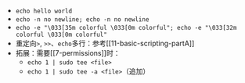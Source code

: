 - `echo hello world`
- `echo -n no newline; echo -n no newline`
- `echo -e "\033[35m colorful \033[0m colorful"; echo -e "\033[32m colorful \033[0m colorful"`
- 重定向`>`, `>>`、`echo`多行：参考[[11-basic-scripting-partA]]
- 拓展：需要[[7-permissions]]时：
  - `echo 1 | sudo tee <file>`
  - `echo 1 | sudo tee -a <file>`（追加）